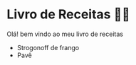 # Livro de Receitas :woman_cook:



Olá! bem vindo ao meu livro de receitas

- Strogonoff de frango
- Pavê

